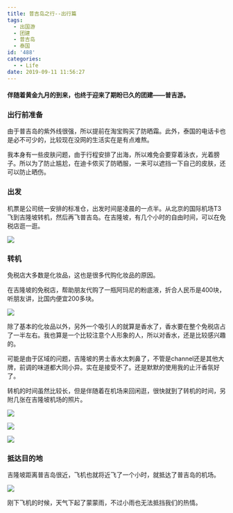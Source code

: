 ```yaml
---
title: 普吉岛之行--出行篇
tags:
  - 出国游
  - 团建
  - 普吉岛
  - 泰国
id: '488'
categories:
  - - Life
date: 2019-09-11 11:56:27
---
```


#### 伴随着黄金九月的到来，也终于迎来了期盼已久的团建——普吉游。

### 出行前准备

由于普吉岛的紫外线很强，所以提前在淘宝购买了防晒霜。此外，泰国的电话卡也是必不可少的，比较现在没网的生活实在是有点难熬。

我本身有一些皮肤问题，由于行程安排了出海，所以难免会要穿着泳衣，光着膀子。所以为了防止尴尬，在迪卡侬买了防晒服，一来可以遮挡一下自己的皮肤，还可以防止晒伤。

<!--more-->

### 出发

机票是公司统一安排的标准仓，出发时间是凌晨的一点半。从北京的国际机场T3飞到吉隆坡转机，然后再飞普吉岛。在吉隆坡，有几个小时的自由时间，可以在免税店逛一逛。

![](/uploads/2019/09/WechatIMG55-576x1024.jpeg)

### 转机

免税店大多数是化妆品，这也是很多代购化妆品的原因。

在吉隆坡的免税店，帮助朋友代购了一瓶阿玛尼的粉底液，折合人民币是400块，听朋友讲，比国内便宜200多块。

![](/uploads/2019/09/UNADJUSTEDNONRAW_thumb_120f-1024x576.jpg)

除了基本的化妆品以外，另外一个吸引人的就算是香水了，香水要在整个免税店占了一半左右。我也算是一个比较注意个人形象的人，所以对香水，还是比较感兴趣的。

可能是由于区域的问题，吉隆坡的男士香水太刺鼻了，不管是channel还是其他大牌，前调的味道都大同小异。实在是接受不了。还是默默的使用我的止汗香氛好了。

转机的时间虽然比较长，但是伴随着在机场来回闲逛，很快就到了转机的时间，另附几张在吉隆坡机场的照片。

![](/uploads/2019/09/UNADJUSTEDNONRAW_thumb_1216-768x1024.jpg)

![](/uploads/2019/09/UNADJUSTEDNONRAW_thumb_1210-1024x768.jpg)

![](/uploads/2019/09/UNADJUSTEDNONRAW_thumb_120e-1024x768.jpg)

### 抵达目的地

吉隆坡距离普吉岛很近，飞机也就将近飞了一个小时，就抵达了普吉岛的机场。

![](/uploads/2019/09/WechatIMG56-1024x768.jpeg)

刚下飞机的时候，天气下起了蒙蒙雨，不过小雨也无法抵挡我们的热情。